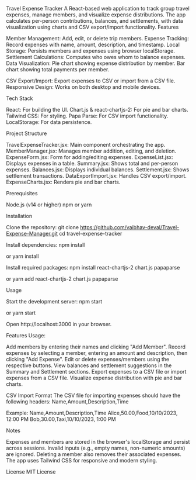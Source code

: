 Travel Expense Tracker
A React-based web application to track group travel expenses, manage members, and visualize expense distributions. The app calculates per-person contributions, balances, and settlements, with data visualization using charts and CSV export/import functionality.
Features

Member Management: Add, edit, or delete trip members.
Expense Tracking: Record expenses with name, amount, description, and timestamp.
Local Storage: Persists members and expenses using browser localStorage.
Settlement Calculations: Computes who owes whom to balance expenses.
Data Visualization:
Pie chart showing expense distribution by member.
Bar chart showing total payments per member.


CSV Export/Import: Export expenses to CSV or import from a CSV file.
Responsive Design: Works on both desktop and mobile devices.

Tech Stack

React: For building the UI.
Chart.js & react-chartjs-2: For pie and bar charts.
Tailwind CSS: For styling.
Papa Parse: For CSV import functionality.
LocalStorage: For data persistence.

Project Structure

TravelExpenseTracker.jsx: Main component orchestrating the app.
MemberManager.jsx: Manages member addition, editing, and deletion.
ExpenseForm.jsx: Form for adding/editing expenses.
ExpenseList.jsx: Displays expenses in a table.
Summary.jsx: Shows total and per-person expenses.
Balances.jsx: Displays individual balances.
Settlement.jsx: Shows settlement transactions.
DataExportImport.jsx: Handles CSV export/import.
ExpenseCharts.jsx: Renders pie and bar charts.

Prerequisites

Node.js (v14 or higher)
npm or yarn

Installation

Clone the repository:
git clone <https://github.com/vaibhav-deval/Travel-Expense-Manager.git>
cd travel-expense-tracker


Install dependencies:
npm install

or
yarn install


Install required packages:
npm install react-chartjs-2 chart.js papaparse

or
yarn add react-chartjs-2 chart.js papaparse



Usage

Start the development server:
npm start

or
yarn start


Open http://localhost:3000 in your browser.

Features Usage:

Add members by entering their names and clicking "Add Member".
Record expenses by selecting a member, entering an amount and description, then clicking "Add Expense".
Edit or delete expenses/members using the respective buttons.
View balances and settlement suggestions in the Summary and Settlement sections.
Export expenses to a CSV file or import expenses from a CSV file.
Visualize expense distribution with pie and bar charts.



CSV Import Format
The CSV file for importing expenses should have the following headers:
Name,Amount,Description,Time

Example:
Name,Amount,Description,Time
Alice,50.00,Food,10/10/2023, 12:00 PM
Bob,30.00,Taxi,10/10/2023, 1:00 PM

Notes

Expenses and members are stored in the browser's localStorage and persist across sessions.
Invalid inputs (e.g., empty names, non-numeric amounts) are ignored.
Deleting a member also removes their associated expenses.
The app uses Tailwind CSS for responsive and modern styling.

License
MIT License